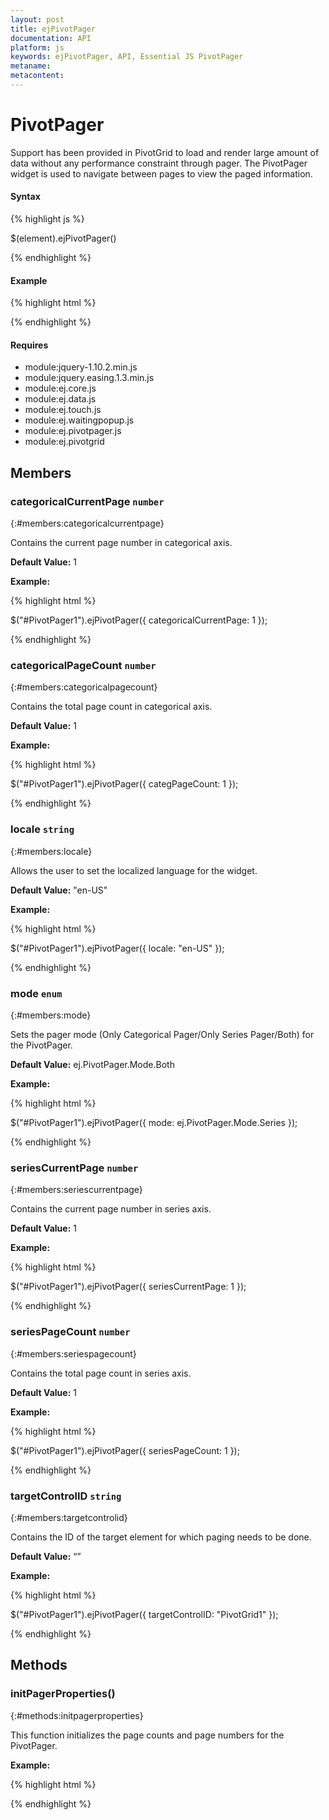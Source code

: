 ```yaml
---
layout: post
title: ejPivotPager
documentation: API
platform: js
keywords: ejPivotPager, API, Essential JS PivotPager
metaname: 
metacontent: 
---
```


# PivotPager

Support has been provided in PivotGrid to load and render large amount of data without any performance constraint through pager. The PivotPager widget is used to navigate between pages to view the paged information. 


#### Syntax

{% highlight js %}

$(element).ejPivotPager()

{% endhighlight %}

#### Example

{% highlight html %}
 
<div id="PivotPager1"></div> 
 
<script>
//Create PivotPager
$("#PivotPager1").ejPivotPager(...);     
</script>

{% endhighlight %}


#### Requires

* module:jquery-1.10.2.min.js
* module:jquery.easing.1.3.min.js
* module:ej.core.js
* module:ej.data.js
* module:ej.touch.js
* module:ej.waitingpopup.js
* module:ej.pivotpager.js
* module:ej.pivotgrid


## Members


### categoricalCurrentPage `number`
{:#members:categoricalcurrentpage}

Contains the current page number in categorical axis.

**Default Value:** 1

**Example:**

{% highlight html %}
 
$("#PivotPager1").ejPivotPager({ categoricalCurrentPage: 1 });

{% endhighlight %}

### categoricalPageCount `number`
{:#members:categoricalpagecount}

Contains the total page count in categorical axis.

**Default Value:** 1

**Example:**

{% highlight html %}
 
$("#PivotPager1").ejPivotPager({ categPageCount: 1 });

{% endhighlight %}

### locale `string`
{:#members:locale}

Allows the user to set the localized language for the widget.

**Default Value:** "en-US"

**Example:**

{% highlight html %}
 
$("#PivotPager1").ejPivotPager({ locale: "en-US" });

{% endhighlight %}

### mode `enum`
{:#members:mode}

Sets the pager mode (Only Categorical Pager/Only Series Pager/Both) for the PivotPager. 

**Default Value:** ej.PivotPager.Mode.Both

**Example:**

{% highlight html %}
 
$("#PivotPager1").ejPivotPager({ mode: ej.PivotPager.Mode.Series });

{% endhighlight %}

### seriesCurrentPage `number`
{:#members:seriescurrentpage}

Contains the current page number in series axis.

**Default Value:** 1

**Example:**

{% highlight html %}
 
$("#PivotPager1").ejPivotPager({ seriesCurrentPage: 1 }); 

{% endhighlight %}

### seriesPageCount `number`
{:#members:seriespagecount}

Contains the total page count in series axis.

**Default Value:** 1

**Example:**

{% highlight html %}
 
$("#PivotPager1").ejPivotPager({ seriesPageCount: 1 });

{% endhighlight %}

### targetControlID `string`
{:#members:targetcontrolid}

Contains the ID of the target element for which paging needs to be done.

**Default Value:** “”

**Example:**

{% highlight html %}
 
$("#PivotPager1").ejPivotPager({ targetControlID: "PivotGrid1" });

{% endhighlight %}


## Methods

### initPagerProperties()
{:#methods:initpagerproperties}

This function initializes the page counts and page numbers for the PivotPager.

**Example:**

{% highlight html %}
 
<div id="PivotPager1"></div> 
 
<script>
var pagerObj = $("#PivotPager1").data("ejPivotPager");
pagerObj.initPagerProperties(150, {CategorialPageSize: 10, SeriesPageSize: 10, CategorialCurrentPage: 1, SeriesCurrentPage: 1});
</script>

{% endhighlight %}